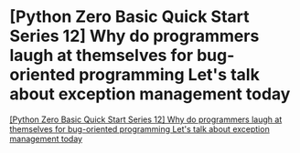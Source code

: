 # [Python Zero Basic Quick Start Series  12] Why do programmers laugh at themselves for bug-oriented programming Let's talk about exception management today
[[Python Zero Basic Quick Start Series  12] Why do programmers laugh at themselves for bug-oriented programming Let's talk about exception management today](https://aiwithcloud.com/2022/09/16/python_zero_basic_quick_start_series__12_why_do_programmers_laugh_at_themselves_for_bug_oriented_programming_lets_talk_about_exception_management_today/)